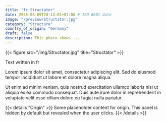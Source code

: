 ```yaml
---
title: "fr Structator"
date: 2025-06-09T20:13:01+02:00 # ISO 8601 date
image: "/preview/Structator.jpg"
category: "Structure"
country_of_origin: "Germany"
draft: false
description: This photo shows ...
---
```


{{< figure src="/img/Structator.jpg" title="Structator" >}}

Text written in fr

Lorem ipsum dolor sit amet, consectetur adipiscing elit. Sed do eiusmod tempor incididunt ut labore et dolore magna aliqua.

Ut enim ad minim veniam, quis nostrud exercitation ullamco laboris nisi ut aliquip ex ea commodo consequat. Duis aute irure dolor in reprehenderit in voluptate velit esse cillum dolore eu fugiat nulla pariatur.


{{< details "Origin" >}}
Some placeholder content for origin. This panel is hidden by default but revealed when the user clicks.
{{< /details >}}


